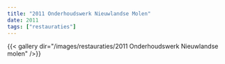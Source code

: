 ```yaml
---
title: "2011 Onderhoudswerk Nieuwlandse Molen"
date: 2011
tags: ["restauraties"]
---
```


{{< gallery dir="/images/restauraties/2011 Onderhoudswerk Nieuwlandse molen" />}}

